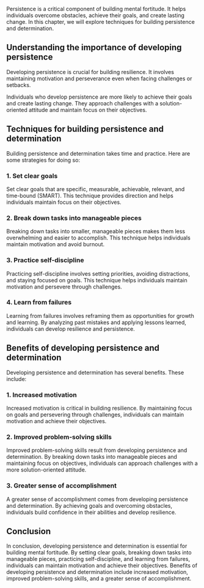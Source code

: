 
Persistence is a critical component of building mental fortitude. It helps individuals overcome obstacles, achieve their goals, and create lasting change. In this chapter, we will explore techniques for building persistence and determination.

Understanding the importance of developing persistence
------------------------------------------------------

Developing persistence is crucial for building resilience. It involves maintaining motivation and perseverance even when facing challenges or setbacks.

Individuals who develop persistence are more likely to achieve their goals and create lasting change. They approach challenges with a solution-oriented attitude and maintain focus on their objectives.

Techniques for building persistence and determination
-----------------------------------------------------

Building persistence and determination takes time and practice. Here are some strategies for doing so:

### 1. Set clear goals

Set clear goals that are specific, measurable, achievable, relevant, and time-bound (SMART). This technique provides direction and helps individuals maintain focus on their objectives.

### 2. Break down tasks into manageable pieces

Breaking down tasks into smaller, manageable pieces makes them less overwhelming and easier to accomplish. This technique helps individuals maintain motivation and avoid burnout.

### 3. Practice self-discipline

Practicing self-discipline involves setting priorities, avoiding distractions, and staying focused on goals. This technique helps individuals maintain motivation and persevere through challenges.

### 4. Learn from failures

Learning from failures involves reframing them as opportunities for growth and learning. By analyzing past mistakes and applying lessons learned, individuals can develop resilience and persistence.

Benefits of developing persistence and determination
----------------------------------------------------

Developing persistence and determination has several benefits. These include:

### 1. Increased motivation

Increased motivation is critical in building resilience. By maintaining focus on goals and persevering through challenges, individuals can maintain motivation and achieve their objectives.

### 2. Improved problem-solving skills

Improved problem-solving skills result from developing persistence and determination. By breaking down tasks into manageable pieces and maintaining focus on objectives, individuals can approach challenges with a more solution-oriented attitude.

### 3. Greater sense of accomplishment

A greater sense of accomplishment comes from developing persistence and determination. By achieving goals and overcoming obstacles, individuals build confidence in their abilities and develop resilience.

Conclusion
----------

In conclusion, developing persistence and determination is essential for building mental fortitude. By setting clear goals, breaking down tasks into manageable pieces, practicing self-discipline, and learning from failures, individuals can maintain motivation and achieve their objectives. Benefits of developing persistence and determination include increased motivation, improved problem-solving skills, and a greater sense of accomplishment.
